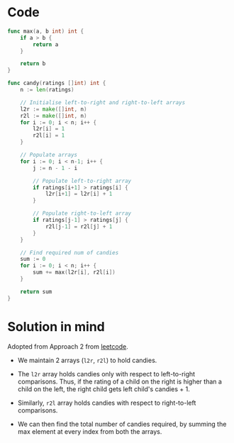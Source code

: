 Code
====

```go
func max(a, b int) int {
	if a > b {
		return a
	}

	return b
}

func candy(ratings []int) int {
	n := len(ratings)

	// Initialise left-to-right and right-to-left arrays
	l2r := make([]int, n)
	r2l := make([]int, n)
	for i := 0; i < n; i++ {
		l2r[i] = 1
		r2l[i] = 1
	}

	// Populate arrays
	for i := 0; i < n-1; i++ {
		j := n - 1 - i

		// Populate left-to-right array
		if ratings[i+1] > ratings[i] {
			l2r[i+1] = l2r[i] + 1
		}

		// Populate right-to-left array
		if ratings[j-1] > ratings[j] {
			r2l[j-1] = r2l[j] + 1
		}
	}

	// Find required num of candies
	sum := 0
	for i := 0; i < n; i++ {
		sum += max(l2r[i], r2l[i])
	}

	return sum
}
```

Solution in mind
================

Adopted from Approach 2 from [leetcode](https://leetcode.com/problems/candy/solution/).

-	We maintain 2 arrays (`l2r`, `r2l`) to hold candies.

-	The `l2r` array holds candies only with respect to left-to-right comparisons. Thus, if the rating of a child on the right is higher than a child on the left, the right child gets left child's candies + 1.

-	Similarly, `r2l` array holds candies with respect to right-to-left comparisons.

-	We can then find the total number of candies required, by summing the max element at every index from both the arrays.
